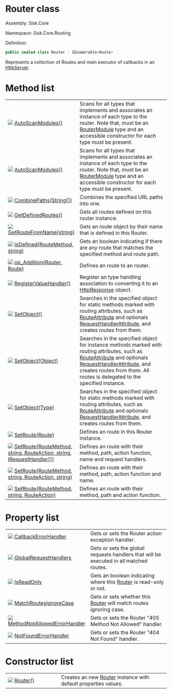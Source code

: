 <!--

Copyrights 2023 Sisk Framework - CypherPotato
Published under MIT license

!!! DO NOT EDIT THIS FILE !!!
This file was generated by a tool in the Sisk package. To edit the information in this documentation,
edit the XML documentation present in the Sisk source code.

-->

# Router class
Assembly: Sisk.Core

Namespace: Sisk.Core.Routing

Definition:

```cs
public sealed class Router : IEnumerable<Route>
```

Represents a collection of Routes and main executor of callbacks in an <a href="/spec/Sisk.Core.Http.HttpServer.md">HttpServer</a>.


# Method list

<table>
    <tbody>
<tr>
    <td style="width: 33%">
        <img class="icon" src="/assets/img/icons/method.svg">
        <a href="/spec/Sisk.Core.Routing.Router.AutoScanModules().md">
            AutoScanModules()
        </a>
    </td>
    <td>
        Scans for all types that implements <typeparamref name="TModule" /> and associates an instance of each type to the router. Note that, <typeparamref name="TModule" /> must be an <a href="/spec/Sisk.Core.Routing.RouterModule.md">RouterModule</a> type and an accessible constructor for each type must be present.
    </td>
</tr>
<tr>
    <td style="width: 33%">
        <img class="icon" src="/assets/img/icons/method.svg">
        <a href="/spec/Sisk.Core.Routing.Router.AutoScanModules().md">
            AutoScanModules()
        </a>
    </td>
    <td>
        Scans for all types that implements <typeparamref name="TModule" /> and associates an instance of each type to the router. Note that, <typeparamref name="TModule" /> must be an <a href="/spec/Sisk.Core.Routing.RouterModule.md">RouterModule</a> type and an accessible constructor for each type must be present.
    </td>
</tr>
<tr>
    <td style="width: 33%">
        <img class="icon" src="/assets/img/icons/method.svg">
        <a href="/spec/Sisk.Core.Routing.Router.CombinePaths(String).md">
            CombinePaths(String[])
        </a>
    </td>
    <td>
        Combines the specified URL paths into one.
    </td>
</tr>
<tr>
    <td style="width: 33%">
        <img class="icon" src="/assets/img/icons/method.svg">
        <a href="/spec/Sisk.Core.Routing.Router.GetDefinedRoutes().md">
            GetDefinedRoutes()
        </a>
    </td>
    <td>
        Gets all routes defined on this router instance.
    </td>
</tr>
<tr>
    <td style="width: 33%">
        <img class="icon" src="/assets/img/icons/method.svg">
        <a href="/spec/Sisk.Core.Routing.Router.GetRouteFromName(string).md">
            GetRouteFromName(string)
        </a>
    </td>
    <td>
        Gets an route object by their name that is defined in this Router.
    </td>
</tr>
<tr>
    <td style="width: 33%">
        <img class="icon" src="/assets/img/icons/method.svg">
        <a href="/spec/Sisk.Core.Routing.Router.IsDefined(RouteMethod-string).md">
            IsDefined(RouteMethod, string)
        </a>
    </td>
    <td>
        Gets an boolean indicating if there are any route that matches the specified method and route path.
    </td>
</tr>
<tr>
    <td style="width: 33%">
        <img class="icon" src="/assets/img/icons/method.svg">
        <a href="/spec/Sisk.Core.Routing.Router.op_Addition(Router-Route).md">
            op_Addition(Router, Route)
        </a>
    </td>
    <td>
        Defines an route to an router.
    </td>
</tr>
<tr>
    <td style="width: 33%">
        <img class="icon" src="/assets/img/icons/method.svg">
        <a href="/spec/Sisk.Core.Routing.Router.RegisterValueHandler().md">
            RegisterValueHandler()
        </a>
    </td>
    <td>
        Register an type handling association to converting it to an <a href="/spec/Sisk.Core.Http.HttpResponse.md">HttpResponse</a> object.
    </td>
</tr>
<tr>
    <td style="width: 33%">
        <img class="icon" src="/assets/img/icons/method.svg">
        <a href="/spec/Sisk.Core.Routing.Router.SetObject().md">
            SetObject()
        </a>
    </td>
    <td>
        Searches in the specified object for static methods marked with routing attributes, such as <a href="/spec/Sisk.Core.Routing.RouteAttribute.md">RouteAttribute</a> and optionals <a href="/spec/Sisk.Core.Routing.RequestHandlerAttribute.md">RequestHandlerAttribute</a>, and creates routes from them.
    </td>
</tr>
<tr>
    <td style="width: 33%">
        <img class="icon" src="/assets/img/icons/method.svg">
        <a href="/spec/Sisk.Core.Routing.Router.SetObject(Object).md">
            SetObject(Object)
        </a>
    </td>
    <td>
        Searches in the specified object for instance methods marked with routing attributes, such as <a href="/spec/Sisk.Core.Routing.RouteAttribute.md">RouteAttribute</a> and optionals <a href="/spec/Sisk.Core.Routing.RequestHandlerAttribute.md">RequestHandlerAttribute</a>, and creates routes from them. All routes is delegated to the specified instance.
    </td>
</tr>
<tr>
    <td style="width: 33%">
        <img class="icon" src="/assets/img/icons/method.svg">
        <a href="/spec/Sisk.Core.Routing.Router.SetObject(Type).md">
            SetObject(Type)
        </a>
    </td>
    <td>
        Searches in the specified object for static methods marked with routing attributes, such as <a href="/spec/Sisk.Core.Routing.RouteAttribute.md">RouteAttribute</a> and optionals <a href="/spec/Sisk.Core.Routing.RequestHandlerAttribute.md">RequestHandlerAttribute</a>, and creates routes from them.
    </td>
</tr>
<tr>
    <td style="width: 33%">
        <img class="icon" src="/assets/img/icons/method.svg">
        <a href="/spec/Sisk.Core.Routing.Router.SetRoute(Route).md">
            SetRoute(Route)
        </a>
    </td>
    <td>
        Defines an route in this Router instance.
    </td>
</tr>
<tr>
    <td style="width: 33%">
        <img class="icon" src="/assets/img/icons/method.svg">
        <a href="/spec/Sisk.Core.Routing.Router.SetRoute(RouteMethod-string-RouteAction-string-IRequestHandler).md">
            SetRoute(RouteMethod, string, RouteAction, string, IRequestHandler[])
        </a>
    </td>
    <td>
        Defines an route with their method, path, action function, name and request handlers.
    </td>
</tr>
<tr>
    <td style="width: 33%">
        <img class="icon" src="/assets/img/icons/method.svg">
        <a href="/spec/Sisk.Core.Routing.Router.SetRoute(RouteMethod-string-RouteAction-string).md">
            SetRoute(RouteMethod, string, RouteAction, string)
        </a>
    </td>
    <td>
        Defines an route with their method, path, action function and name.
    </td>
</tr>
<tr>
    <td style="width: 33%">
        <img class="icon" src="/assets/img/icons/method.svg">
        <a href="/spec/Sisk.Core.Routing.Router.SetRoute(RouteMethod-string-RouteAction).md">
            SetRoute(RouteMethod, string, RouteAction)
        </a>
    </td>
    <td>
        Defines an route with their method, path and action function.
    </td>
</tr>
    </tbody>
</table>

# Property list

<table>
    <tbody>
<tr>
    <td style="width: 33%">
        <img class="icon" src="/assets/img/icons/property.svg">
        <a href="/spec/Sisk.Core.Routing.Router.CallbackErrorHandler.md">
            CallbackErrorHandler
        </a>
    </td>
    <td>
        Gets or sets the Router action exception handler.
    </td>
</tr>
<tr>
    <td style="width: 33%">
        <img class="icon" src="/assets/img/icons/property.svg">
        <a href="/spec/Sisk.Core.Routing.Router.GlobalRequestHandlers.md">
            GlobalRequestHandlers
        </a>
    </td>
    <td>
        Gets or sets the global requests handlers that will be executed in all matched routes.
    </td>
</tr>
<tr>
    <td style="width: 33%">
        <img class="icon" src="/assets/img/icons/property.svg">
        <a href="/spec/Sisk.Core.Routing.Router.IsReadOnly.md">
            IsReadOnly
        </a>
    </td>
    <td>
        Gets an boolean indicating where this <a href="/spec/Sisk.Core.Routing.Router.md">Router</a> is read-only or not.
    </td>
</tr>
<tr>
    <td style="width: 33%">
        <img class="icon" src="/assets/img/icons/property.svg">
        <a href="/spec/Sisk.Core.Routing.Router.MatchRoutesIgnoreCase.md">
            MatchRoutesIgnoreCase
        </a>
    </td>
    <td>
        Gets or sets whether this <a href="/spec/Sisk.Core.Routing.Router.md">Router</a> will match routes ignoring case.
    </td>
</tr>
<tr>
    <td style="width: 33%">
        <img class="icon" src="/assets/img/icons/property.svg">
        <a href="/spec/Sisk.Core.Routing.Router.MethodNotAllowedErrorHandler.md">
            MethodNotAllowedErrorHandler
        </a>
    </td>
    <td>
        Gets or sets the Router "405 Method Not Allowed" handler.
    </td>
</tr>
<tr>
    <td style="width: 33%">
        <img class="icon" src="/assets/img/icons/property.svg">
        <a href="/spec/Sisk.Core.Routing.Router.NotFoundErrorHandler.md">
            NotFoundErrorHandler
        </a>
    </td>
    <td>
        Gets or sets the Router "404 Not Found" handler.
    </td>
</tr>
    </tbody>
</table>

# Constructor list

<table>
    <tbody>
<tr>
    <td style="width: 33%">
        <img class="icon" src="/assets/img/icons/constructor.svg">
        <a href="/spec/Sisk.Core.Routing.Router.Router().md">
            Router()
        </a>
    </td>
    <td>
        Creates an new <a href="/spec/Sisk.Core.Routing.Router.md">Router</a> instance with default properties values.
    </td>
</tr>
    </tbody>
</table>
